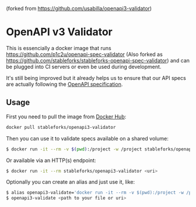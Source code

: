 (forked from https://github.com/usabilla/openapi3-validator)

# OpenAPI v3 Validator

This is essencially a docker image that runs
https://github.com/p1c2u/openapi-spec-validator (Also forked as https://github.com/stableforks/stableforks-openapi-spec-validator) and can be plugged into CI
servers or even be used during development.

It's still being improved but it already helps us to ensure that our API specs
are actually following the [OpenAPI
specification](https://github.com/OAI/OpenAPI-Specification/blob/master/versions/3.0.0.md).

## Usage


First you need to pull the image from [Docker Hub](https://hub.docker.com):

```sh
docker pull stableforks/openapi3-validator
```

Then you can use it to validate specs available on a shared volume:

```sh
$ docker run -it --rm -v $(pwd):/project -w /project stableforks/openapi3-validator <path to your file>
```

Or available via an HTTP(s) endpoint:

```sh
$ docker run -it --rm stableforks/openapi3-validator <uri>
```

Optionally you can create an alias and just use it, like:

```sh
$ alias openapi3-validate='docker run -it --rm -v $(pwd):/project -w /project stableforks/openapi3-validator'
$ openapi3-validate <path to your file or uri>
```

